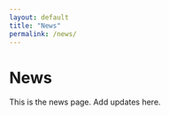 ```yaml
---
layout: default
title: "News"
permalink: /news/
---
```


# News

This is the news page. Add updates here.
